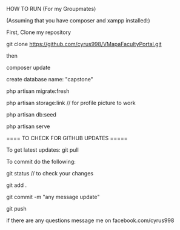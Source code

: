 HOW TO RUN (For my Groupmates)

(Assuming that you have composer and xampp installed:)

First, Clone my repository 

git clone https://github.com/cyrus998/VMapaFacultyPortal.git

then

composer update

create database name: "capstone"

php artisan migrate:fresh

php artisan storage:link  // for profile picture to work

php artisan db:seed

php artisan serve

==== TO CHECK FOR GITHUB UPDATES =====

To get latest updates:      git pull

To commit do the following:

git status          // to check your changes

git add .

git commit -m "any message update"

git push

if there are any questions message me on facebook.com/cyrus998

